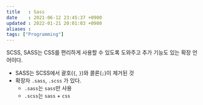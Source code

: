 ```yaml
---
title   : Sass
date    : 2021-06-12 23:45:37 +0900
updated : 2022-01-21 20:01:03 +0900
aliases : 
tags: ["Programming"]
---
```


SCSS, SASS는 CSS를 편리하게 사용할 수 있도록 도와주고 추가 기능도 있는 확장 언어이다.  
- SASS는 SCSS에서 괄호(`{`, `}`)와 콜론(`;`)이 제거된 것 
- 확장자 `.sass`, `.scss` 가 있다.  
  - `.sass`는 `sass`만 사용 
  - `.scss`는 `sass` + `css` 

